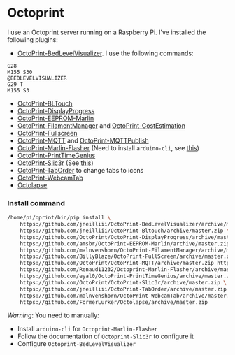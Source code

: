 # Octoprint

I use an Octoprint server running on a Raspberry Pi. I've installed the following plugins:

- [OctoPrint-BedLevelVisualizer](https://github.com/jneilliii/OctoPrint-BedLevelVisualizer). I use the following commands:
```
G28
M155 S30
@BEDLEVELVISUALIZER
G29 T
M155 S3
```
- [OctoPrint-BLTouch](https://github.com/jneilliii/OctoPrint-BLTouch)
- [OctoPrint-DisplayProgress](https://github.com/OctoPrint/OctoPrint-DisplayProgress)
- [OctoPrint-EEPROM-Marlin](https://github.com/amsbr/OctoPrint-EEprom-Marlin)
- [OctoPrint-FilamentManager](https://github.com/malnvenshorn/OctoPrint-FilamentManager) and [OctoPrint-CostEstimation](https://github.com/malnvenshorn/OctoPrint-CostEstimation)
- [OctoPrint-Fullscreen](https://github.com/BillyBlaze/OctoPrint-FullScreen)
- [OctoPrint-MQTT](https://github.com/OctoPrint/OctoPrint-MQTT/) and [OctoPrint-MQTTPublish](https://github.com/jneilliii/OctoPrint-MQTTPublish)
- [OctoPrint-Marlin-Flasher](https://github.com/Renaud11232/OctoPrint-Marlin-Flasher) (Need to install `arduino-cli`, see [this](https://github.com/arduino/arduino-cli))
- [OctoPrint-PrintTimeGenius](https://github.com/eyal0/OctoPrint-PrintTimeGenius)
- [OctoPrint-Slic3r](https://github.com/OctoPrint/OctoPrint-Slic3r) (See [this](https://github.com/OctoPrint/OctoPrint-Slic3r/wiki/How-to-install-Slic3r-on-RPi))
- [OctoPrint-TabOrder](https://github.com/jneilliii/OctoPrint-TabOrder) to change tabs to icons
- [OctoPrint-WebcamTab](https://github.com/malnvenshorn/OctoPrint-WebcamTab)
- [Octolapse](https://github.com/FormerLurker/Octolapse)


### Install command
``` bash
/home/pi/oprint/bin/pip install \
	https://github.com/jneilliii/OctoPrint-BedLevelVisualizer/archive/master.zip \
	https://github.com/jneilliii/OctoPrint-Bltouch/archive/master.zip \
	https://github.com/OctoPrint/OctoPrint-DisplayProgress/archive/master.zip \
	https://github.com/amsbr/OctoPrint-EEPROM-Marlin/archive/master.zip \
	https://github.com/malnvenshorn/OctoPrint-FilamentManager/archive/master.zip https://github.com/malnvenshorn/OctoPrint-CostEstimation/archive/master.zip \
	https://github.com/BillyBlaze/OctoPrint-FullScreen/archive/master.zip \
    https://github.com/OctoPrint/OctoPrint-MQTT/archive/master.zip https://github.com/jneilliii/OctoPrint-MQTTPublish/archive/master.zip \
	https://github.com/Renaud11232/Octoprint-Marlin-Flasher/archive/master.zip \
	https://github.com/eyal0/OctoPrint-PrintTimeGenius/archive/master.zip \
	https://github.com/OctoPrint/OctoPrint-Slic3r/archive/master.zip \
	https://github.com/jneilliii/OctoPrint-TabOrder/archive/master.zip \
	https://github.com/malnvenshorn/OctoPrint-WebcamTab/archive/master.zip \
	https://github.com/FormerLurker/Octolapse/archive/master.zip
```

*Warning*: You need to manually:
- Install `arduino-cli` for `Octoprint-Marlin-Flasher`
- Follow the documentation of `Octoprint-Slic3r` to configure it
- Configure `Octoprint-BedLevelVisualizer`
